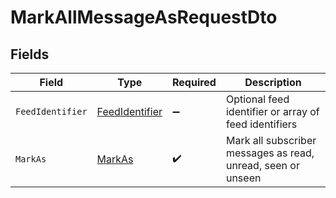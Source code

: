 # MarkAllMessageAsRequestDto


## Fields

| Field                                                        | Type                                                         | Required                                                     | Description                                                  |
| ------------------------------------------------------------ | ------------------------------------------------------------ | ------------------------------------------------------------ | ------------------------------------------------------------ |
| `FeedIdentifier`                                             | [FeedIdentifier](../../Models/Components/FeedIdentifier.md)  | :heavy_minus_sign:                                           | Optional feed identifier or array of feed identifiers        |
| `MarkAs`                                                     | [MarkAs](../../Models/Components/MarkAs.md)                  | :heavy_check_mark:                                           | Mark all subscriber messages as read, unread, seen or unseen |